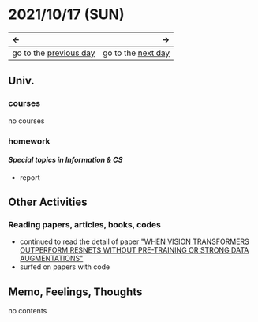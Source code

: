 # 2021/10/17 (SUN)
|←|→|
|:---|---:|
go to the [previous day](./16th.md) | go to the [next day](./18th.md)

## Univ.
### courses
no courses

### homework
#### *Special topics in Information & CS*
- report

## Other Activities
### Reading papers, articles, books, codes
- continued to read the detail of paper ["WHEN VISION TRANSFORMERS OUTPERFORM RESNETS WITHOUT PRE-TRAINING OR STRONG DATA AUGMENTATIONS"](https://arxiv.org/pdf/2106.01548.pdf)
- surfed on papers with code

## Memo, Feelings, Thoughts
no contents
